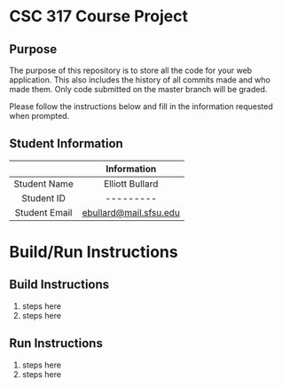 # CSC 317 Course Project

## Purpose

The purpose of this repository is to store all the code for your web application. This also includes the history of all commits made and who made them. Only code submitted on the master branch will be graded.

Please follow the instructions below and fill in the information requested when prompted.

## Student Information

|                   |      Information     |
|:-----------------:|:--------------------:|
| Student Name      |    Elliott Bullard   |
| Student ID        |       ---------      |
| Student Email     |ebullard@mail.sfsu.edu|



# Build/Run Instructions

## Build Instructions
1. steps here
2. steps here

## Run Instructions
1. steps here
2. steps here 
